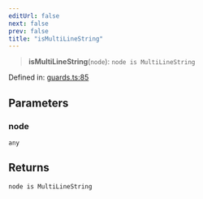 ```yaml
---
editUrl: false
next: false
prev: false
title: "isMultiLineString"
---
```


> **isMultiLineString**(`node`): `node is MultiLineString`

Defined in: [guards.ts:85](https://github.com/rcs-agents/rcs-lang/blob/44f56387ee45f73805b6a88a5582e17ead444456/packages/ast/src/guards.ts#L85)

## Parameters

### node

`any`

## Returns

`node is MultiLineString`
